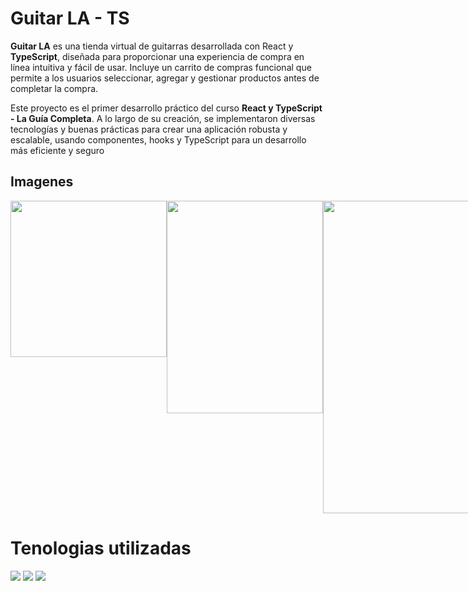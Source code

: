 # Guitar LA - TS

**Guitar LA** es una tienda virtual de guitarras desarrollada con React y **TypeScript**, diseñada para proporcionar una experiencia de compra en línea intuitiva y fácil de usar. Incluye un carrito de compras funcional que permite a los usuarios seleccionar, agregar y gestionar productos antes de completar la compra.

Este proyecto es el primer desarrollo práctico del curso **React y TypeScript - La Guía Completa**. A lo largo de su creación, se implementaron diversas tecnologías y buenas prácticas para crear una aplicación robusta y escalable, usando componentes, hooks y TypeScript para un desarrollo más eficiente y seguro

## Imagenes
<div
  class="imagenes"  
  style="
  display: flex;"
>
<img 
  style="
    width: 250px; 
    heigth: 250px; "
  src='https://github.com/user-attachments/assets/45575b25-8475-4454-a842-9b3f64d2de07'  
/>
<img 
  style="
    width: 250px; 
    heigth: 250px;"
  height="340"
  src='https://github.com/user-attachments/assets/84843b36-f159-48bf-96d1-31e7fabde5ee'
/>
  <img 
  style="
    width: 500px; 
    heigth: 250px; "
  src='https://github.com/user-attachments/assets/8cb2e3c6-508c-4554-8d11-1a77ff24a932'
/>
</div>


# Tenologias utilizadas
![](https://img.shields.io/badge/JavaScript-323330?style=for-the-badge&logo=javascript&logoColor=F7DF1E)
![](https://img.shields.io/badge/Node%20js-339933?style=for-the-badge&logo=nodedotjs&logoColor=white)
![](https://img.shields.io/badge/React-20232A?style=for-the-badge&logo=react&logoColor=61DAFB)

